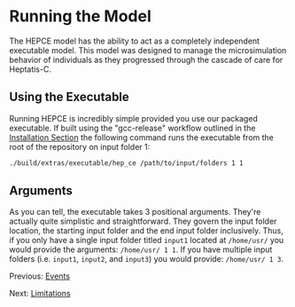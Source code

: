 # Running the Model

The HEPCE model has the ability to act as a completely independent executable model. This model was designed to manage the microsimulation behavior of individuals as they progressed through the cascade of care for Heptatis-C.

## Using the Executable

Running HEPCE is incredibly simple provided you use our packaged executable. If built using the "gcc-release" workflow outlined in the [Installation Section](installation.md) the following command runs the executable from the root of the repository on input folder 1:

```bash
./build/extras/executable/hep_ce /path/to/input/folders 1 1
```

## Arguments

As you can tell, the executable takes 3 positional arguments. They're actually quite simplistic and straightforward. They govern the input folder location, the starting input folder and the end input folder inclusively. Thus, if you only have a single input folder titled `input1` located at `/home/usr/` you would provide the arguments: `/home/usr/ 1 1`. If you have multiple input folders (i.e. `input1`, `input2`, and `input3`) you would provide: `/home/usr/ 1 3`.

Previous: [Events](events.md)

Next: [Limitations](limitations.md)
